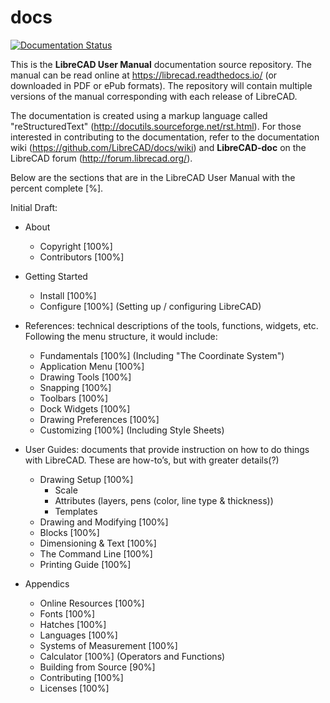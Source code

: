# docs
[![Documentation Status](https://readthedocs.org/projects/librecad/badge/?version=latest)](https://librecad.readthedocs.io/en/latest/?badge=latest)

This is the **LibreCAD User Manual** documentation source repository.  The manual can be read online at https://librecad.readthedocs.io/ (or downloaded in PDF or ePub formats). The repository will contain multiple versions of the manual corresponding with each release of LibreCAD.

The documentation is created using a markup language called "reStructuredText" (http://docutils.sourceforge.net/rst.html).  For those interested in contributing to the documentation, refer to the documentation wiki (https://github.com/LibreCAD/docs/wiki) and **LibreCAD-doc** on the LibreCAD forum (http://forum.librecad.org/).


Below are the sections that are in the LibreCAD User Manual with the percent complete [%].

Initial Draft:

- About
   - Copyright               [100%]
   - Contributors            [100%]

- Getting Started
   - Install                 [100%]
   - Configure               [100%]    (Setting up / configuring LibreCAD)

- References: technical descriptions of the tools, functions, widgets, etc.  Following the menu structure, it would include:
   - Fundamentals            [100%]    (Including "The Coordinate System")
   - Application Menu        [100%]
   - Drawing Tools           [100%]
   - Snapping                [100%]
   - Toolbars                [100%]
   - Dock Widgets            [100%]
   - Drawing Preferences     [100%]
   - Customizing             [100%]    (Including Style Sheets)

- User Guides: documents that provide instruction on how to do things with LibreCAD.  These are how-to’s, but with greater details(?)
   - Drawing Setup           [100%]
      - Scale
      - Attributes (layers, pens (color, line type & thickness))
      - Templates
   - Drawing and Modifying   [100%]
   - Blocks                  [100%]
   - Dimensioning & Text     [100%]
   - The Command Line        [100%]
   - Printing Guide          [100%]

- Appendics
   - Online Resources        [100%]
   - Fonts                   [100%]
   - Hatches                 [100%]
   - Languages               [100%]
   - Systems of Measurement  [100%]
   - Calculator              [100%]    (Operators and Functions)
   - Building from Source    [90%]
   - Contributing            [100%]
   - Licenses                [100%]

